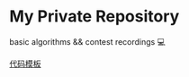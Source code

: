 # My Private Repository
 basic algorithms && contest recordings 
 :computer:

[代码模板](https://www.cnblogs.com/WIDA/p/17633758.html)